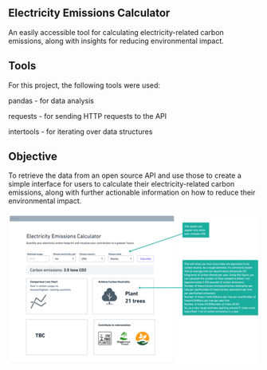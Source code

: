 ## Electricity Emissions Calculator

An easily accessible tool for calculating electricity-related carbon emissions, along with insights for reducing environmental impact.

## Tools

For this project, the following tools were used:

pandas - for data analysis

requests - for sending HTTP requests to the API

intertools - for iterating over data structures

## Objective

To retrieve the data from an open source API and use those to create a simple interface for users to calculate their electricity-related carbon emissions, along with further actionable information on how to reduce their environmental impact.

![Electricity Emissions Wireframe](electricity_emissions_wireframe.png)